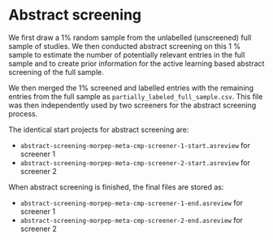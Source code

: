 # Abstract screening

We first draw a 1% random sample from the unlabelled (unscreened) full sample of studies. We then conducted abstract screening on this 1 % sample to estimate the number of potentially relevant entries in the full sample and to create prior information for the active learning based abstract screening of the full sample. 

We then merged the 1% screened and labelled entries with the remaining entries from the full sample as `partially_labeled_full_sample.csv`. This file was then independently used by two screeners for the abstract screening process. 

The identical start projects for abstract screening are:

- `abstract-screening-morpep-meta-cmp-screener-1-start.asreview` for screener 1
- `abstract-screening-morpep-meta-cmp-screener-2-start.asreview` for screener 2

When abstract screening is finished, the final files are stored as: 

- `abstract-screening-morpep-meta-cmp-screener-1-end.asreview` for screener 1
- `abstract-screening-morpep-meta-cmp-screener-2-end.asreview` for screener 2